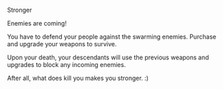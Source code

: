 Stronger

Enemies are coming!

You have to defend your people against the swarming enemies.
Purchase and upgrade your weapons to survive.

Upon your death, your descendants will use the previous weapons and upgrades to block any incoming enemies.

After all, what does kill you makes you stronger. :)